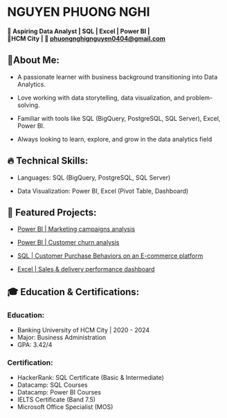 # NGUYEN PHUONG NGHI
**🎯 Aspiring Data Analyst | SQL | Excel | Power BI |**
<br>**📍HCM City | 📧 phuongnghignguyen0404@gmail.com**
## 🚀About Me:
- A passionate learner with business background transitioning into Data Analytics.

- Love working with data storytelling, data visualization, and problem-solving.

- Familiar with tools like SQL (BigQuery, PostgreSQL, SQL Server), Excel, Power BI.

- Always looking to learn, explore, and grow in the data analytics field
  
## 🔥 Technical Skills:
- Languages: SQL (BigQuery, PostgreSQL, SQL Server)
  
- Data Visualization: Power BI, Excel (Pivot Table, Dashboard)

## 📂 Featured Projects:

- [Power BI | Marketing campaigns analysis](https://github.com/NguyenPhuongNghi/Marketing-Analysis)
  
- [Power BI | Customer churn analysis](https://github.com/NguyenPhuongNghi/Customer-Churn-Analysis)

- [SQL | Customer Purchase Behaviors on an E-commerce platform](https://github.com/NguyenPhuongNghi/Customer-Purchase-Behaviors-on-an-E-commerce-platform)
  
- [Excel | Sales & delivery performance dashboard](https://github.com/NguyenPhuongNghi/Sales-delivery-performance-analysis)

## 🎓 Education & Certifications:
### Education:
- Banking University of HCM City | 2020 - 2024
- Major: Business Administration
- GPA: 3.42/4
### Certification:
- HackerRank: SQL Certificate (Basic & Intermediate)
- Datacamp: SQL Courses
- Datacamp: Power BI Courses
- IELTS Certificate (Band 7.5)
- Microsoft Office Specialist (MOS)
